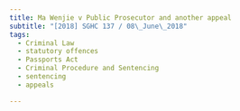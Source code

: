 ```yaml
---
title: Ma Wenjie v Public Prosecutor and another appeal 
subtitle: "[2018] SGHC 137 / 08\_June\_2018"
tags:
  - Criminal Law
  - statutory offences
  - Passports Act
  - Criminal Procedure and Sentencing
  - sentencing
  - appeals

---
```


